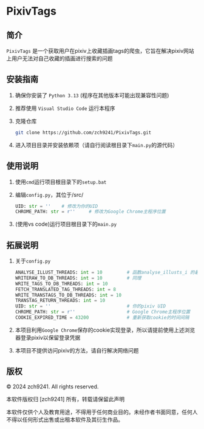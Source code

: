 # PixivTags

## 简介

`PixivTags` 是一个获取用户在pixiv上收藏插画tags的爬虫，它旨在解决pixiv网站上用户无法对自己收藏的插画进行搜索的问题

## 安装指南

1. 确保你安装了 `Python 3.13` (程序在其他版本可能出现兼容性问题)
2. 推荐使用 `Visual Studio Code` 运行本程序
3. 克隆仓库

   ```bash
   git clone https://github.com/zch9241/PixivTags.git
4. 进入项目目录并安装依赖项（请自行阅读根目录下`main.py`的源代码）

## 使用说明

1. 使用`cmd`运行项目根目录下的`setup.bat`
2. 编辑`config.py`，其位于/src/

   ```Python
   UID: str = ''    # 修改为你的UID
   CHROME_PATH: str = r''     # 修改为Google Chrome主程序位置
3. (使用vs code)运行项目根目录下的`main.py`

## 拓展说明

1. 关于`config.py`

   ```Python
   ANALYSE_ILLUST_THREADS: int = 10         # 函数analyse_illusts_i 的最大线程数量
   WRITERAW_TO_DB_THREADS: int = 10         # 同理
   WRITE_TAGS_TO_DB_THREADS: int = 10
   FETCH_TRANSLATED_TAG_THREADS: int = 8
   WRITE_TRANSTAGS_TO_DB_THREADS: int = 10
   TRANSTAG_RETURN_THREADS: int = 10
   UID: str = ''                            # 你的pixiv UID
   CHROME_PATH: str = r''                   # Google Chrome主程序位置
   COOKIE_EXPIRED_TIME = 43200              # 重新获取cookie的时间间隔

2. 本项目利用`Google Chrome`保存的cookie实现登录，所以请提前使用上述浏览器登录pixiv以保留登录凭据

3. 本项目不提供访问pixiv的方法，请自行解决网络问题

## 版权  
  
© 2024 zch9241. All rights reserved.  
  
本软件版权归 [zch9241] 所有，转载请保留此声明

本软件仅供个人及教育用途，不得用于任何商业目的。未经作者书面同意，任何人不得以任何形式出售或出租本软件及其衍生作品。
